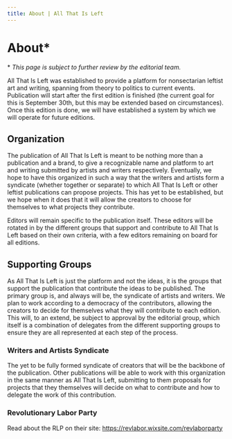 ```yaml
---
title: About | All That Is Left
---
```

# About*

\* *This page is subject to further review by the editorial team.*

All That Is Left was established to provide a platform for nonsectarian leftist art and writing, spanning from theory to politics to current events.
Publication will start after the first edition is finished (the current goal for this is September 30th, but this may be extended based on circumstances).
Once this edition is done, we will have established a system by which we will operate for future editions.

## Organization

The publication of All That Is Left is meant to be nothing more than a publication and a brand, to give a recognizable name and platform to art and writing submitted by artists and writers respectively.
Eventually, we hope to have this organized in such a way that the writers and artists form a syndicate (whether together or separate) to which All That Is Left or other leftist publications can propose projects.
This has yet to be established, but we hope when it does that it will allow the creators to choose for themselves to what projects they contribute.

Editors will remain specific to the publication itself.
These editors will be rotated in by the different groups that support and contribute to All That Is Left based on their own criteria, with a few editors remaining on board for all editions.

## Supporting Groups

As All That Is Left is just the platform and not the ideas, it is the groups that support the publication that contribute the ideas to be published.
The primary group is, and always will be, the syndicate of artists and writers.
We plan to work according to a democracy of the contributors, allowing the creators to decide for themselves what they will contribute to each edition.
This will, to an extend, be subject to approval by the editorial group, which itself is a combination of delegates from the different supporting groups to ensure they are all represented at each step of the process.

### Writers and Artists Syndicate

The yet to be fully formed syndicate of creators that will be the backbone of the publication.
Other publications will be able to work with this organization in the same manner as All That Is Left, submitting to them proposals for projects that they themselves will decide on what to contribute and how to delegate the work of this contribution.

### Revolutionary Labor Party

Read about the RLP on their site: https://revlabor.wixsite.com/revlaborparty
